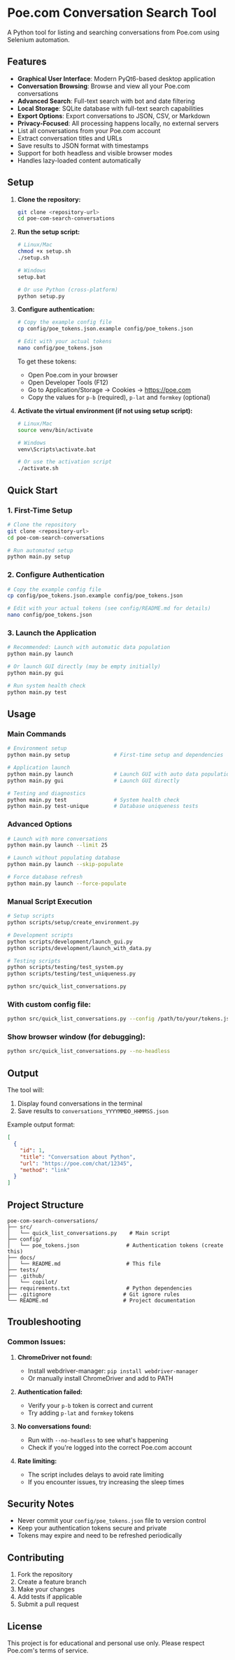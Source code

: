 # Poe.com Conversation Search Tool

A Python tool for listing and searching conversations from Poe.com using Selenium automation.

## Features

- **Graphical User Interface**: Modern PyQt6-based desktop application
- **Conversation Browsing**: Browse and view all your Poe.com conversations
- **Advanced Search**: Full-text search with bot and date filtering
- **Local Storage**: SQLite database with full-text search capabilities
- **Export Options**: Export conversations to JSON, CSV, or Markdown
- **Privacy-Focused**: All processing happens locally, no external servers
- List all conversations from your Poe.com account
- Extract conversation titles and URLs
- Save results to JSON format with timestamps
- Support for both headless and visible browser modes
- Handles lazy-loaded content automatically

## Setup

1. **Clone the repository:**
   ```bash
   git clone <repository-url>
   cd poe-com-search-conversations
   ```

2. **Run the setup script:**
   ```bash
   # Linux/Mac
   chmod +x setup.sh
   ./setup.sh
   
   # Windows
   setup.bat
   
   # Or use Python (cross-platform)
   python setup.py
   ```

3. **Configure authentication:**
   ```bash
   # Copy the example config file
   cp config/poe_tokens.json.example config/poe_tokens.json
   
   # Edit with your actual tokens
   nano config/poe_tokens.json
   ```

   To get these tokens:
   - Open Poe.com in your browser
   - Open Developer Tools (F12)
   - Go to Application/Storage → Cookies → https://poe.com
   - Copy the values for `p-b` (required), `p-lat` and `formkey` (optional)

4. **Activate the virtual environment (if not using setup script):**
   ```bash
   # Linux/Mac
   source venv/bin/activate
   
   # Windows
   venv\Scripts\activate.bat
   
   # Or use the activation script
   ./activate.sh
   ```

## Quick Start

### 1. First-Time Setup
```bash
# Clone the repository
git clone <repository-url>
cd poe-com-search-conversations

# Run automated setup
python main.py setup
```

### 2. Configure Authentication
```bash
# Copy the example config file
cp config/poe_tokens.json.example config/poe_tokens.json

# Edit with your actual tokens (see config/README.md for details)
nano config/poe_tokens.json
```

### 3. Launch the Application
```bash
# Recommended: Launch with automatic data population
python main.py launch

# Or launch GUI directly (may be empty initially)  
python main.py gui

# Run system health check
python main.py test
```

## Usage

### Main Commands
```bash
# Environment setup
python main.py setup              # First-time setup and dependencies

# Application launch  
python main.py launch             # Launch GUI with auto data population
python main.py gui                # Launch GUI directly

# Testing and diagnostics
python main.py test               # System health check
python main.py test-unique        # Database uniqueness tests
```

### Advanced Options
```bash
# Launch with more conversations
python main.py launch --limit 25

# Launch without populating database
python main.py launch --skip-populate

# Force database refresh
python main.py launch --force-populate
```

### Manual Script Execution
```bash
# Setup scripts
python scripts/setup/create_environment.py

# Development scripts
python scripts/development/launch_gui.py
python scripts/development/launch_with_data.py

# Testing scripts
python scripts/testing/test_system.py
python scripts/testing/test_uniqueness.py
```
```bash
python src/quick_list_conversations.py
```

### With custom config file:
```bash
python src/quick_list_conversations.py --config /path/to/your/tokens.json
```

### Show browser window (for debugging):
```bash
python src/quick_list_conversations.py --no-headless
```

## Output

The tool will:
1. Display found conversations in the terminal
2. Save results to `conversations_YYYYMMDD_HHMMSS.json`

Example output format:
```json
[
  {
    "id": 1,
    "title": "Conversation about Python",
    "url": "https://poe.com/chat/12345",
    "method": "link"
  }
]
```

## Project Structure

```
poe-com-search-conversations/
├── src/
│   └── quick_list_conversations.py    # Main script
├── config/
│   └── poe_tokens.json               # Authentication tokens (create this)
├── docs/
│   └── README.md                     # This file
├── tests/
├── .github/
│   └── copilot/
├── requirements.txt                  # Python dependencies
├── .gitignore                       # Git ignore rules
└── README.md                        # Project documentation
```

## Troubleshooting

### Common Issues:

1. **ChromeDriver not found:**
   - Install webdriver-manager: `pip install webdriver-manager`
   - Or manually install ChromeDriver and add to PATH

2. **Authentication failed:**
   - Verify your `p-b` token is correct and current
   - Try adding `p-lat` and `formkey` tokens

3. **No conversations found:**
   - Run with `--no-headless` to see what's happening
   - Check if you're logged into the correct Poe.com account

4. **Rate limiting:**
   - The script includes delays to avoid rate limiting
   - If you encounter issues, try increasing the sleep times

## Security Notes

- Never commit your `config/poe_tokens.json` file to version control
- Keep your authentication tokens secure and private
- Tokens may expire and need to be refreshed periodically

## Contributing

1. Fork the repository
2. Create a feature branch
3. Make your changes
4. Add tests if applicable
5. Submit a pull request

## License

This project is for educational and personal use only. Please respect Poe.com's terms of service.